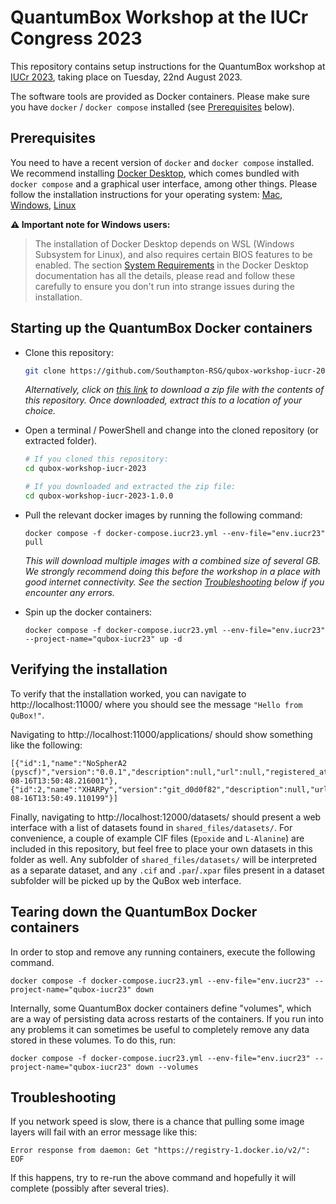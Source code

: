 # QuantumBox Workshop at the IUCr Congress 2023

This repository contains setup instructions for the QuantumBox workshop at [IUCr 2023](https://iucr2023.org/), taking place on Tuesday, 22nd August 2023.

The software tools are provided as Docker containers. Please make sure you have `docker` / `docker compose` installed (see [Prerequisites](#prerequisites) below).

## Prerequisites

You need to have a recent version of `docker` and `docker compose` installed.
We recommend installing [Docker Desktop](https://docs.docker.com/desktop/), which comes bundled with `docker compose` and a graphical user interface, among other things.
Please follow the installation instructions for your operating system:
[Mac](https://docs.docker.com/desktop/install/mac-install/), [Windows](https://docs.docker.com/desktop/install/windows-install/), [Linux](https://docs.docker.com/desktop/install/linux-install/)

**⚠️ Important note for Windows users:**

> The installation of Docker Desktop depends on WSL (Windows Subsystem for Linux),
> and also requires certain BIOS features to be enabled. The section
> [System Requirements](https://docs.docker.com/desktop/install/windows-install/#system-requirements)
> in the Docker Desktop documentation has all the details, please read and follow
> these carefully to ensure you don't run into strange issues during the installation.


## Starting up the QuantumBox Docker containers

- Clone this repository:
   ```bash
   git clone https://github.com/Southampton-RSG/qubox-workshop-iucr-2023.git
   ```

  _Alternatively, click on [this link](https://github.com/Southampton-RSG/qubox-workshop-iucr-2023/archive/refs/tags/v1.3.0.zip) to download a zip file with the contents of this repository. Once downloaded, extract this to a location of your choice._


- Open a terminal / PowerShell and change into the cloned repository (or extracted folder).
  ```bash
  # If you cloned this repository:
  cd qubox-workshop-iucr-2023
  
  # If you downloaded and extracted the zip file:
  cd qubox-workshop-iucr-2023-1.0.0
  ```


- Pull the relevant docker images by running the following command:
  ```
  docker compose -f docker-compose.iucr23.yml --env-file="env.iucr23" pull
  ```
  _This will download multiple images with a combined size of several GB. We strongly recommend doing this before the workshop in a place with good internet connectivity. See the section [Troubleshooting](#troubleshooting) below if you encounter any errors._


- Spin up the docker containers:
  ```
  docker compose -f docker-compose.iucr23.yml --env-file="env.iucr23" --project-name="qubox-iucr23" up -d
  ```

## Verifying the installation

To verify that the installation worked, you can navigate to http://localhost:11000/ where you should see the message `"Hello from QuBox!"`.

Navigating to http://localhost:11000/applications/ should show something like the following:
```
[{"id":1,"name":"NoSpherA2 (pyscf)","version":"0.0.1","description":null,"url":null,"registered_at":"2023-08-16T13:50:48.216001"},
{"id":2,"name":"XHARPy","version":"git_d0d0f82","description":null,"url":null,"registered_at":"2023-08-16T13:50:49.110199"}]
```

Finally, navigating to http://localhost:12000/datasets/ should present a web interface with a list of datasets found in `shared_files/datasets/`.
For convenience, a couple of example CIF files (`Epoxide` and `L-Alanine`) are included in this repository, but feel free to place your own datasets in this folder as well.
Any subfolder of `shared_files/datasets/` will be interpreted as a separate dataset, and any `.cif` and `.par`/`.xpar` files present in a dataset subfolder will be picked up by the QuBox web interface.

## Tearing down the QuantumBox Docker containers

In order to stop and remove any running containers, execute the following command.
```
docker compose -f docker-compose.iucr23.yml --env-file="env.iucr23" --project-name="qubox-iucr23" down
```

Internally, some QuantumBox docker containers define "volumes", which are a way of persisting data across restarts of the containers.
If you run into any problems it can sometimes be useful to completely remove any data stored in these volumes.
To do this, run:
```
docker compose -f docker-compose.iucr23.yml --env-file="env.iucr23" --project-name="qubox-iucr23" down --volumes
```


## Troubleshooting

If you network speed is slow, there is a chance that pulling some image layers will fail with an error message like this:
```
Error response from daemon: Get "https://registry-1.docker.io/v2/": EOF
```
If this happens, try to re-run the above command and hopefully it will complete (possibly after several tries).
